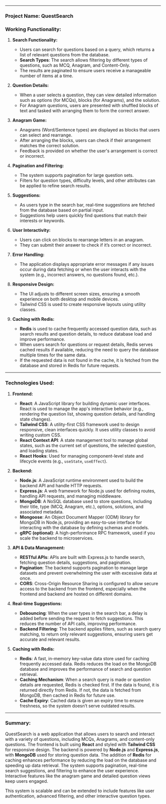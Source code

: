 
---

### **Project Name:** QuestSearch

### **Working Functionality:**

1. **Search Functionality:**
   - Users can search for questions based on a query, which returns a list of relevant questions from the database.
   - **Search Types**: The search allows filtering by different types of questions, such as MCQ, Anagram, and Content-Only.
   - The results are paginated to ensure users receive a manageable number of items at a time.

2. **Question Details:**
   - When a user selects a question, they can view detailed information such as options (for MCQs), blocks (for Anagrams), and the solution.
   - For Anagram questions, users are presented with shuffled blocks of text and tasked with arranging them to form the correct answer.

3. **Anagram Game:**
   - Anagrams (Word/Sentence types) are displayed as blocks that users can select and rearrange.
   - After arranging the blocks, users can check if their arrangement matches the correct solution.
   - Feedback is provided on whether the user's arrangement is correct or incorrect.

4. **Pagination and Filtering:**
   - The system supports pagination for large question sets.
   - Filters for question types, difficulty levels, and other attributes can be applied to refine search results.

5. **Suggestions:**
   - As users type in the search bar, real-time suggestions are fetched from the database based on partial input.
   - Suggestions help users quickly find questions that match their interests or keywords.

6. **User Interactivity:**
   - Users can click on blocks to rearrange letters in an anagram.
   - They can submit their answer to check if it’s correct or incorrect.

7. **Error Handling:**
   - The application displays appropriate error messages if any issues occur during data fetching or when the user interacts with the system (e.g., incorrect answers, no questions found, etc.).

8. **Responsive Design:**
   - The UI adjusts to different screen sizes, ensuring a smooth experience on both desktop and mobile devices.
   - Tailwind CSS is used to create responsive layouts using utility classes.

9. **Caching with Redis:**
   - **Redis** is used to cache frequently accessed question data, such as search results and question details, to reduce database load and improve performance.
   - When users search for questions or request details, Redis serves cached results if available, reducing the need to query the database multiple times for the same data.
   - If the requested data is not found in the cache, it is fetched from the database and stored in Redis for future requests.

---

### **Technologies Used:**

1. **Frontend:**
   - **React**: A JavaScript library for building dynamic user interfaces. React is used to manage the app's interactive behavior (e.g., rendering the question list, showing question details, and handling state changes).
   - **Tailwind CSS**: A utility-first CSS framework used to design responsive, clean interfaces quickly. It uses utility classes to avoid writing custom CSS.
   - **React Context API**: A state management tool to manage global states, such as the current set of questions, the selected question, and loading states.
   - **React Hooks**: Used for managing component-level state and lifecycle events (e.g., `useState`, `useEffect`).

2. **Backend:**
   - **Node.js**: A JavaScript runtime environment used to build the backend API and handle HTTP requests.
   - **Express.js**: A web framework for Node.js used for defining routes, handling API requests, and managing middleware.
   - **MongoDB**: A NoSQL database used to store questions, including their title, type (MCQ, Anagram, etc.), options, solutions, and associated metadata.
   - **Mongoose**: An Object Document Mapper (ODM) library for MongoDB in Node.js, providing an easy-to-use interface for interacting with the database by defining schemas and models.
   - **gRPC (optional)**: A high-performance RPC framework, used if you scale the backend to microservices.

3. **API & Data Management:**
   - **RESTful APIs**: APIs are built with Express.js to handle search, fetching question details, suggestions, and pagination.
   - **Pagination**: The backend supports pagination to manage large datasets and prevent overwhelming the user with excessive data at once.
   - **CORS**: Cross-Origin Resource Sharing is configured to allow secure access to the backend from the frontend, especially when the frontend and backend are hosted on different domains.

4. **Real-time Suggestions:**
   - **Debouncing**: When the user types in the search bar, a delay is added before sending the request to fetch suggestions. This reduces the number of API calls, improving performance.
   - **Backend Filtering**: The backend applies filters, such as search query matching, to return only relevant suggestions, ensuring users get accurate and relevant results.

5. **Caching with Redis:**
   - **Redis**: A fast, in-memory key-value data store used for caching frequently accessed data. Redis reduces the load on the MongoDB database and improves the performance of search and question retrieval.
   - **Caching Mechanism**: When a search query is made or question details are requested, Redis is checked first. If the data is found, it is returned directly from Redis. If not, the data is fetched from MongoDB, then cached in Redis for future use.
   - **Cache Expiry**: Cached data is given an expiry time to ensure freshness, so the system doesn’t serve outdated results.

---

### **Summary:**

QuestSearch is a web application that allows users to search and interact with a variety of questions, including MCQs, Anagrams, and content-only questions. The frontend is built using **React** and styled with **Tailwind CSS** for responsive design. The backend is powered by **Node.js** and **Express.js**, with **MongoDB** used for storing question data. The addition of **Redis** for caching enhances performance by reducing the load on the database and speeding up data retrieval. The system supports pagination, real-time search suggestions, and filtering to enhance the user experience. Interactive features like the anagram game and detailed question views keep users engaged.

This system is scalable and can be extended to include features like user authentication, advanced filtering, and other interactive question types.